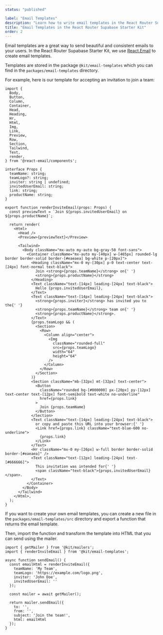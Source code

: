 ```yaml
---
status: "published"

label: "Email Templates"
description: "Learn how to write email templates in the React Router Supabase Starter Kit with React.Email"
title: "Email Templates in the React Router Supabase Starter Kit"
order: 2
---
```



Email templates are a great way to send beautiful and consistent emails to your users. In the React Router Supabase Starter Kit, we use [React.Email](https://react.email) to create email templates.

Templates are stored in the package `@kit/email-templates` which you can find in the `packages/email-templates` directory.

For example, here is our template for accepting an invitation to join a team:

```tsx
import {
  Body,
  Button,
  Column,
  Container,
  Head,
  Heading,
  Hr,
  Html,
  Img,
  Link,
  Preview,
  Row,
  Section,
  Tailwind,
  Text,
  render,
} from '@react-email/components';

interface Props {
  teamName: string;
  teamLogo?: string;
  inviter: string | undefined;
  invitedUserEmail: string;
  link: string;
  productName: string;
}

export function renderInviteEmail(props: Props) {
  const previewText = `Join ${props.invitedUserEmail} on ${props.productName}`;

  return render(
    <Html>
      <Head />
      <Preview>{previewText}</Preview>

      <Tailwind>
        <Body className="mx-auto my-auto bg-gray-50 font-sans">
          <Container className="mx-auto my-[40px] w-[465px] rounded-lg border border-solid border-[#eaeaea] bg-white p-[20px]">
            <Heading className="mx-0 my-[30px] p-0 text-center text-[24px] font-normal text-black">
              Join <strong>{props.teamName}</strong> on{' '}
              <strong>{props.productName}</strong>
            </Heading>
            <Text className="text-[14px] leading-[24px] text-black">
              Hello {props.invitedUserEmail},
            </Text>
            <Text className="text-[14px] leading-[24px] text-black">
              <strong>{props.inviter}</strong> has invited you to the{' '}
              <strong>{props.teamName}</strong> team on{' '}
              <strong>{props.productName}</strong>.
            </Text>
            {props.teamLogo && (
              <Section>
                <Row>
                  <Column align="center">
                    <Img
                      className="rounded-full"
                      src={props.teamLogo}
                      width="64"
                      height="64"
                    />
                  </Column>
                </Row>
              </Section>
            )}
            <Section className="mb-[32px] mt-[32px] text-center">
              <Button
                className="rounded bg-[#000000] px-[20px] py-[12px] text-center text-[12px] font-semibold text-white no-underline"
                href={props.link}
              >
                Join {props.teamName}
              </Button>
            </Section>
            <Text className="text-[14px] leading-[24px] text-black">
              or copy and paste this URL into your browser:{' '}
              <Link href={props.link} className="text-blue-600 no-underline">
                {props.link}
              </Link>
            </Text>
            <Hr className="mx-0 my-[26px] w-full border border-solid border-[#eaeaea]" />
            <Text className="text-[12px] leading-[24px] text-[#666666]">
              This invitation was intended for{' '}
              <span className="text-black">{props.invitedUserEmail}</span>.
            </Text>
          </Container>
        </Body>
      </Tailwind>
    </Html>,
  );
}
```

If you want to create your own email templates, you can create a new file in the `packages/email-templates/src` directory and export a function that returns the email template.

Then, import the function and transform the template into HTML that you can send using the mailer.

```tsx
import { getMailer } from '@kit/mailers';
import { renderInviteEmail } from '@kit/email-templates';

async function sendEmail() {
  const emailHtml = renderInviteEmail({
    teamName: 'My Team',
    teamLogo: 'https://example.com/logo.png',
    inviter: 'John Doe',
    invitedUserEmail: ''
  });

  const mailer = await getMailer();

  return mailer.sendEmail({
    to: '',
    from: '',
    subject: 'Join the team!',
    html: emailHtml
  });
}
```